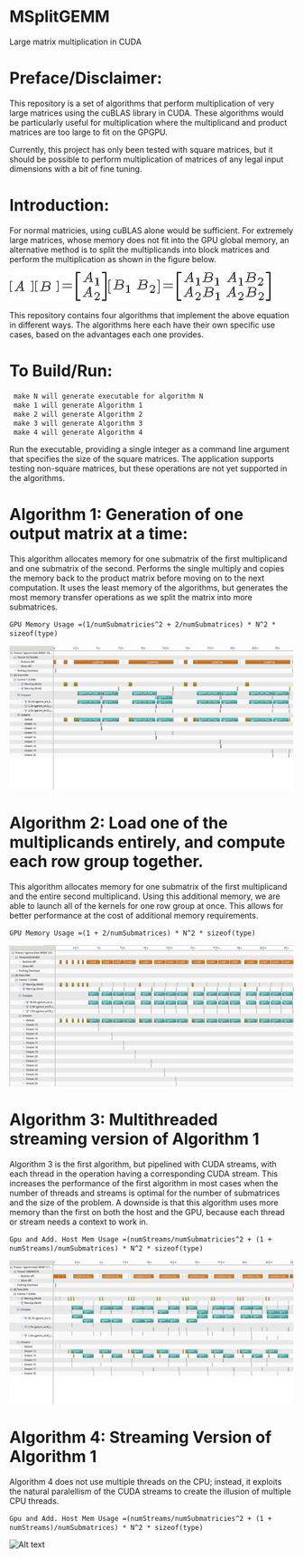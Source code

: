# MSplitGEMM
Large matrix multiplication in CUDA


# Preface/Disclaimer:
This repository is a set of algorithms that perform multiplication of very large matrices using the cuBLAS library in CUDA. These algorithms would be particularly useful for multiplication where the multiplicand and product matrices are too large to fit on the GPGPU.

Currently, this project has only been tested with square matrices, but it should be possible to perform multiplication of matrices of any legal input dimensions with a bit of fine tuning. 

# Introduction:
For normal matricies, using cuBLAS alone would be sufficient. For extremely large matrices, whose memory does not fit into the GPU global memory, an alternative method is to split the multiplicands into block matrices and perform the multiplication as shown in the figure below.

![Alt text](/figures/blockMult.jpg?raw=true "Block Matrix Multiplication")

This repository contains four algorithms that implement the above equation in different ways. The algorithms here each have their own specific use cases, based on the advantages each one provides.  

# To Build/Run:
     make N will generate executable for algorithm N
     make 1 will generate Algorithm 1
     make 2 will generate Algorithm 2
     make 3 will generate Algorithm 3
     make 4 will generate Algorithm 4

Run the executable, providing a single integer as a command line argument that specifies the size of the square matrices. The application supports testing non-square matrices, but these operations are not yet supported in the algorithms.

    


# Algorithm 1: Generation of one output matrix at a time:    

This algorithm allocates memory for one submatrix of the first multiplicand and one submatrix of the second. Performs the single multiply and copies the memory back to the product matrix before moving on to the next computation. It uses the least memory of the algorithms, but generates the most memory transfer operations as we split the matrix into more submatrices.

    GPU Memory Usage =(1/numSubmatricies^2 + 2/numSubmatrices) * N^2 * sizeof(type)

![Alt text](/figures/Alg1.jpg?raw=true "Algorithm 1 Visual Profile")

# Algorithm 2: Load one of the multiplicands entirely, and compute each row group together.

This algorithm allocates memory for one submatrix of the first multiplicand and the entire second multiplicand. Using this additional memory, we are able to launch all of the kernels for one row group at once. This allows for better performance at the cost of additional memory requirements.

    GPU Memory Usage =(1 + 2/numSubmatrices) * N^2 * sizeof(type)

![Alt text](/figures/Alg2.jpg?raw=true "Algorithm 2 Visual Profile")

# Algorithm 3: Multithreaded streaming version of Algorithm 1 

Algorithm 3 is the first algorithm, but pipelined with CUDA streams, with each thread in the operation having a corresponding CUDA stream. This increases the performance of the first algorithm in most cases when the number of threads and streams is optimal for the number of submatrices and the size of the problem. A downside is that this algorithm uses more memory than the first on both the host and the GPU, because each thread or stream needs a context to work in.

    Gpu and Add. Host Mem Usage =(numStreams/numSubmatricies^2 + (1 + numStreams)/numSubmatrices) * N^2 * sizeof(type)

![Alt text](/figures/Alg3.jpg?raw=true "Algorithm 3 Visual Profile")

# Algorithm 4: Streaming Version of Algorithm 1

Algorithm 4 does not use multiple threads on the CPU; instead, it exploits the natural paralellism of the CUDA streams to create the illusion of multiple CPU threads.

    Gpu and Add. Host Mem Usage =(numStreams/numSubmatricies^2 + (1 + numStreams)/numSubmatrices) * N^2 * sizeof(type)

![Alt text](/figures/Alg4.jpg?raw=true "Algorithm 4 Visual Profile")
